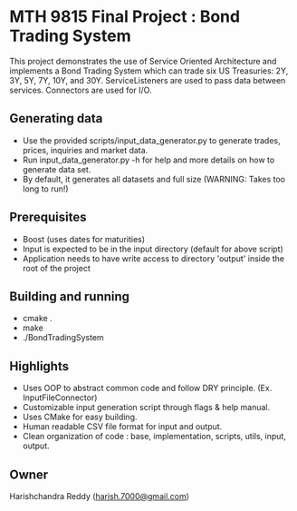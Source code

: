# MTH 9815 Final Project : Bond Trading System

This project demonstrates the use of Service Oriented Architecture and implements a Bond Trading System which can trade six US Treasuries: 2Y, 3Y, 5Y, 7Y, 10Y, and 30Y.
ServiceListeners are used to pass data between services. Connectors are used for I/O.
## Generating data
* Use the provided scripts/input_data_generator.py to generate trades, prices, inquiries and market data.
* Run input_data_generator.py -h for help and more details on how to generate data set. 
* By default, it generates all datasets and full size (WARNING: Takes too long to run!)

## Prerequisites
* Boost (uses dates for maturities)
* Input is expected to be in the input directory (default for above script)
* Application needs to have write access to directory 'output' inside the root of the project

## Building and running
* cmake .
* make
* ./BondTradingSystem

## Highlights
* Uses OOP to abstract common code and follow DRY principle. (Ex. InputFileConnector)
* Customizable input generation script through flags & help manual.
* Uses CMake for easy building.
* Human readable CSV file format for input and output.
* Clean organization of code : base, implementation, scripts, utils, input, output.

## Owner
Harishchandra Reddy (harish.7000@gmail.com)